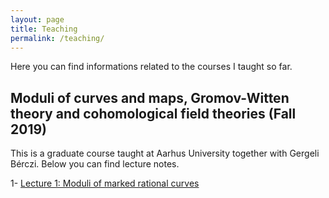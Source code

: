 ```yaml
---
layout: page
title: Teaching
permalink: /teaching/
---
```

Here you can find informations related to the courses I taught so far.

## Moduli of curves and maps, Gromov-Witten theory and cohomological field theories (Fall 2019)

This is a graduate course taught at Aarhus University together with Gergeli Bérczi. Below you can find lecture notes.

1- [Lecture 1: Moduli of marked rational curves](CohFT/Lecture1.pdf)
